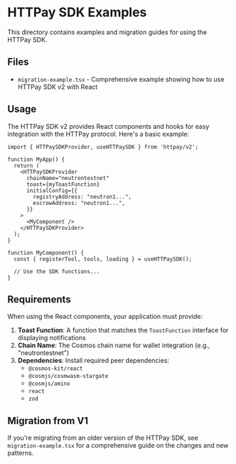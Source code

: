 # HTTPay SDK Examples

This directory contains examples and migration guides for using the HTTPay SDK.

## Files

- `migration-example.tsx` - Comprehensive example showing how to use HTTPay SDK v2 with React

## Usage

The HTTPay SDK v2 provides React components and hooks for easy integration with the HTTPay protocol. Here's a basic example:

```tsx
import { HTTPaySDKProvider, useHTTPaySDK } from 'httpay/v2';

function MyApp() {
  return (
    <HTTPaySDKProvider
      chainName="neutrontestnet"
      toast={myToastFunction}
      initialConfig={{
        registryAddress: "neutron1...",
        escrowAddress: "neutron1...",
      }}
    >
      <MyComponent />
    </HTTPaySDKProvider>
  );
}

function MyComponent() {
  const { registerTool, tools, loading } = useHTTPaySDK();
  
  // Use the SDK functions...
}
```

## Requirements

When using the React components, your application must provide:

1. **Toast Function**: A function that matches the `ToastFunction` interface for displaying notifications
2. **Chain Name**: The Cosmos chain name for wallet integration (e.g., "neutrontestnet")
3. **Dependencies**: Install required peer dependencies:
   - `@cosmos-kit/react`
   - `@cosmjs/cosmwasm-stargate`
   - `@cosmjs/amino`
   - `react`
   - `zod`

## Migration from V1

If you're migrating from an older version of the HTTPay SDK, see `migration-example.tsx` for a comprehensive guide on the changes and new patterns.
